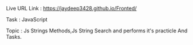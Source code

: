 Live URL Link : https://jaydeep3428.github.io/Fronted/

Task : JavaScript

Topic : Js Strings Methods,Js String Search and performs it's practicle And Tasks.
